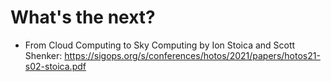 # What's the next?

* From Cloud Computing to Sky Computing by Ion Stoica and Scott Shenker: https://sigops.org/s/conferences/hotos/2021/papers/hotos21-s02-stoica.pdf
